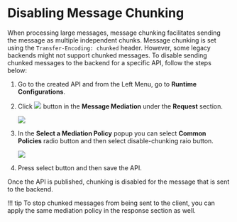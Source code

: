 # Disabling Message Chunking


When processing large messages, message chunking facilitates sending the message as multiple independent chunks. 
Message chunking is set using the `Transfer-Encoding: chunked` header. However, some legacy backends might not support 
chunked messages. To disable sending chunked messages to the backend for a specific API, follow the steps below:

1.  Go to the created API and from the Left Menu, go to **Runtime Configurations**.
2.  Click [![]({{base_path}}/assets/img/learn/api-gateway/message-mediation/edit-button.png)]({{base_path}}/assets/img/learn/api-gateway/message-mediation/edit-button.png) button in the **Message Mediation** under the **Request** section.      
  
    [![]({{base_path}}/assets/img/learn/api-gateway/message-mediation/edit-mediation.png)]({{base_path}}/assets/img/learn/api-gateway/message-mediation/edit-mediation.png)  

3.  In the **Select a Mediation Policy** popup you can select **Common Policies** radio button and then select disable-chunking raio button.  

    [![]({{base_path}}/assets/img/learn/api-gateway/message-mediation/disable-chunking.png)]({{base_path}}/assets/img/learn/api-gateway/message-mediation/disable-chunking.png)

4.  Press select button and then save the API.

Once the API is published, chunking is disabled for the message that is sent to the backend.

!!! tip
    To stop chunked messages from being sent to the client, you can apply the same mediation policy in the response section as well.
        




        



